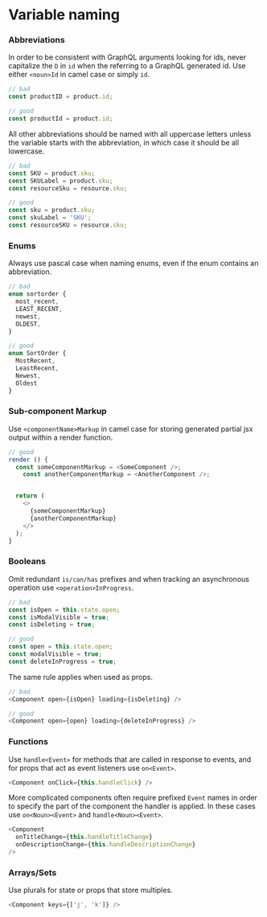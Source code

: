 # Variable naming

### Abbreviations

In order to be consistent with GraphQL arguments looking for ids, never capitalize the `D` in `id` when the referring to a GraphQL generated id. Use either `<noun>Id` in camel case or simply `id`.

```javascript
// bad
const productID = product.id;

// good
const productId = product.id;
```

All other abbreviations should be named with all uppercase letters unless the variable starts with the abbreviation, in which case it should be all lowercase.

```javascript
// bad
const SKU = product.sku;
const SKULabel = product.sku;
const resourceSku = resource.sku;

// good
const sku = product.sku;
const skuLabel = 'SKU';
const resourceSKU = resource.sku;
```

### Enums

Always use pascal case when naming enums, even if the enum contains an abbreviation.

```ts
// bad
enum sortorder {
  most_recent,
  LEAST_RECENT,
  newest,
  OLDEST,
}

// good
enum SortOrder {
  MostRecent,
  LeastRecent,
  Newest,
  Oldest
}
```


### Sub-component Markup

Use `<componentName>Markup` in camel case for storing generated partial jsx output within a render function.

```javascript
// good
render () {
  const someComponentMarkup = <SomeComponent />;
	const anotherComponentMarkup = <AnotherComponent />;


  return (
    <>
      {someComponentMarkup}
      {anotherComponentMarkup}
    </>
  );
}
```

### Booleans

Omit redundant `is/can/has` prefixes and when tracking an asynchronous operation use `<operation>InProgress`.

```javascript
// bad
const isOpen = this.state.open;
const isModalVisible = true;
const isDeleting = true;

// good
const open = this.state.open;
const modalVisible = true;
const deleteInProgress = true;
```

The same rule applies when used as props.

```javascript
// bad
<Component open={isOpen} loading={isDeleting} />

// good
<Component open={open} loading={deleteInProgress} />
```

### Functions

Use `handle<Event>` for methods that are called in response to events, and for props that act as event listeners use `on<Event>`.

```javascript
<Component onClick={this.handleClick} />
```

More complicated components often require prefixed `Event` names in order to specify the part of the component the handler is applied. In these cases use `on<Noun><Event>` and `handle<Noun><Event>`.

```javascript
<Component
  onTitleChange={this.handleTitleChange}
  onDescriptionChange={this.handleDescriptionChange}
/>
```

### Arrays/Sets

Use plurals for state or props that store multiples.

```javascript
<Component keys={['j', 'k']} />
```
